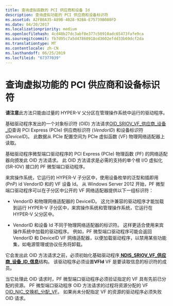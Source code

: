 ```yaml
---
title: 查询虚拟函数的 PCI 供应商和设备 Id
description: 查询虚拟功能的 PCI 供应商和设备标识符
ms.assetid: A2FB0A35-A89B-4028-92BA-E75739B080FD
ms.date: 04/20/2017
ms.localizationpriority: medium
ms.openlocfilehash: 4cd48b27dc3abf8e377c50910adc65473fafe9ca
ms.sourcegitcommit: fb7d95c7a5d47860918cd3602efdd33b69dcf2da
ms.translationtype: MT
ms.contentlocale: zh-CN
ms.lasthandoff: 06/25/2019
ms.locfileid: "67377039"
---
```

# <a name="querying-the-pci-vendor-and-device-identifiers-for-a-virtual-function"></a>查询虚拟功能的 PCI 供应商和设备标识符

**请注意**此方法只能由过量的 HYPER-V 父分区在管理操作系统中运行的驱动程序。

基础驱动程序发出的一个对象标识符 (OID) 方法请求[OID\_SRIOV\_VF\_供应商\_设备\_ID](https://docs.microsoft.com/windows-hardware/drivers/network/oid-sriov-vf-vendor-device-id)查询 PCI Express (PCIe) 供应商标识符 (*VendorID*) 和设备标识符 (*DeviceID*)。 此数据从 PCIe 配置空间为 PCIe 虚拟函数 (VF) 物理网络适配器上读取。

基础驱动程序微型端口驱动程序的 PCI Express (PCIe) 物理函数 (PF) 的网络适配器向颁发此 OID 方法请求。 此 OID 方法请求是必需的支持的单个根 I/O 虚拟化 (SR-IOV) 接口的 PF 微型端口驱动程序。

来宾操作系统，它运行的 HYPER-V 子分区中，使用设备枚举的泛型和插即用 (PnP) id VendorID 和的 VF 设备 Id。 从 Windows Server 2012 开始，PF 微型端口驱动程序可以在子分区中公开的 VF 网络适配器提供以下一组标识符：

-   VendorID 和物理网络适配器的 DeviceID。 这允许兼容的驱动程序才能加载到运行 HYPER-V 子分区中，来宾操作系统和管理操作系统，它运行在 HYPER-V 父分区中。

-   VendorID 和设备 Id 不同于物理网络适配器的标识符。 这样更适合使用来宾操作系统中加载的驱动程序。 例如，PF 微型端口驱动程序可能会返回 VendorID 和 DeviceID VF 网络适配器，以便加载驱动程序，以禁用某些功能集，如电源管理或协议任务将卸载。

它会发出此 OID 方法请求之前，必须初始化基础驱动程序[ **NDIS\_SRIOV\_VF\_供应商\_设备\_ID\_信息**](https://docs.microsoft.com/windows-hardware/drivers/ddi/content/ntddndis/ns-ntddndis-_ndis_sriov_vf_vendor_device_id_info)结构。 该驱动程序必须设置**VFId** VF 是要读取信息的标识符的成员。

当它处理此 OID 请求时，PF 微型端口驱动程序必须验证指定的 VF 具有先前已分配的资源。 PF 微型端口驱动程序 OID 方法请求的过程将资源分配的 VF [OID\_NIC\_交换机\_分配\_VF](https://docs.microsoft.com/windows-hardware/drivers/network/oid-nic-switch-allocate-vf)。 如果尚未分配指定 VF 的资源的驱动程序必须失败 OID 请求。

 

 





